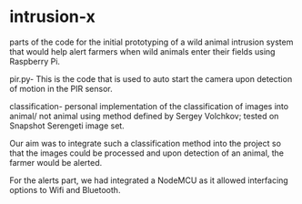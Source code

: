 # intrusion-x
parts of the code for the initial prototyping of a wild animal intrusion system that would help alert farmers when wild animals enter their fields using Raspberry Pi.

pir.py- This is the code that is used to auto start the camera upon detection of motion in the PIR sensor.

classification- personal implementation of the classification of images into animal/ not animal using method defined by Sergey Volchkov; tested on Snapshot Serengeti image set.

Our aim was to integrate such a classification method into the project so that the images could be processed and upon detection of an animal, the farmer would be alerted. 

For the alerts part, we had integrated a NodeMCU as it allowed interfacing options to Wifi and Bluetooth.


